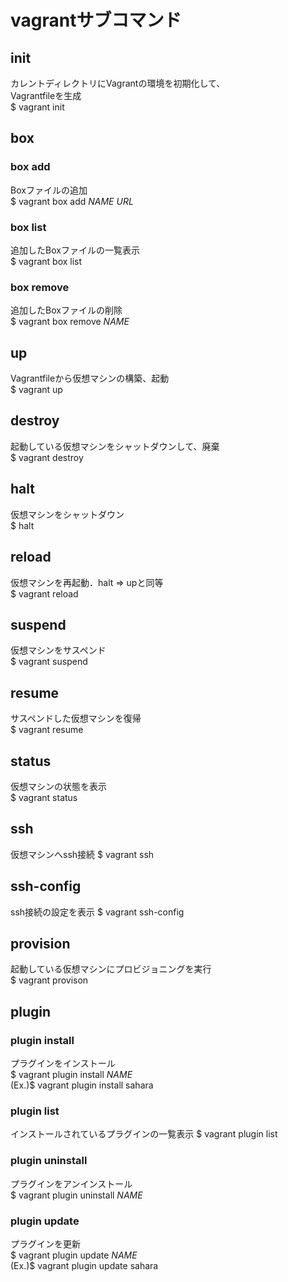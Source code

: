 # vagrantサブコマンド

## init
カレントディレクトリにVagrantの環境を初期化して、  
Vagrantfileを生成  
$ vagrant init  

## box

### box add
Boxファイルの追加  
$ vagrant box add _NAME_ _URL_  

### box list
追加したBoxファイルの一覧表示  
$ vagrant box list  

### box remove
追加したBoxファイルの削除  
$ vagrant box remove _NAME_  

## up
Vagrantfileから仮想マシンの構築、起動  
$ vagrant up  

## destroy
起動している仮想マシンをシャットダウンして、廃棄  
$ vagrant destroy  

## halt
仮想マシンをシャットダウン  
$ halt

## reload
仮想マシンを再起動．halt => upと同等  
$ vagrant reload  

## suspend
仮想マシンをサスペンド  
$ vagrant suspend  

## resume
サスペンドした仮想マシンを復帰  
$ vagrant resume  

## status
仮想マシンの状態を表示  
$ vagrant status  

## ssh
仮想マシンへssh接続
$ vagrant ssh  

## ssh-config
ssh接続の設定を表示
$ vagrant ssh-config  

## provision
起動している仮想マシンにプロビジョニングを実行  
$ vagrant provison  

## plugin

### plugin install
プラグインをインストール  
$ vagrant plugin install _NAME_  
(Ex.)$ vagrant plugin install sahara  

### plugin list
インストールされているプラグインの一覧表示
$ vagrant plugin list  

### plugin uninstall
プラグインをアンインストール  
$ vagrant plugin uninstall _NAME_  

### plugin update
プラグインを更新  
$ vagrant plugin update _NAME_  
(Ex.)$ vagrant plugin update sahara  



## 